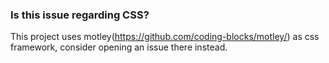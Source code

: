 ### Is this issue regarding CSS? 
This project uses motley(https://github.com/coding-blocks/motley/) as css framework, consider opening an issue there instead.